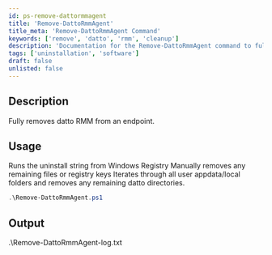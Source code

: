 ```yaml
---
id: ps-remove-dattormmagent
title: 'Remove-DattoRmmAgent'
title_meta: 'Remove-DattoRmmAgent Command'
keywords: ['remove', 'datto', 'rmm', 'cleanup']
description: 'Documentation for the Remove-DattoRmmAgent command to fully remove Datto RMM from an endpoint.'
tags: ['uninstallation', 'software']
draft: false
unlisted: false
---
```

## Description
Fully removes datto RMM from an endpoint.

## Usage
Runs the uninstall string from Windows Registry
Manually removes any remaining files or registry keys
Iterates through all user appdata/local folders and removes any remaining datto directories.



```powershell
.\Remove-DattoRmmAgent.ps1
```

## Output
.\Remove-DattoRmmAgent-log.txt


